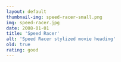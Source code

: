 ```yaml
---
layout: default
thumbnail-img: speed-racer-small.png
img: speed-racer.jpg
date: 2008-01-01
title: 'Speed Racer'
alt: 'Speed Racer stylized movie heading'
old: true
rating: good
---
```

